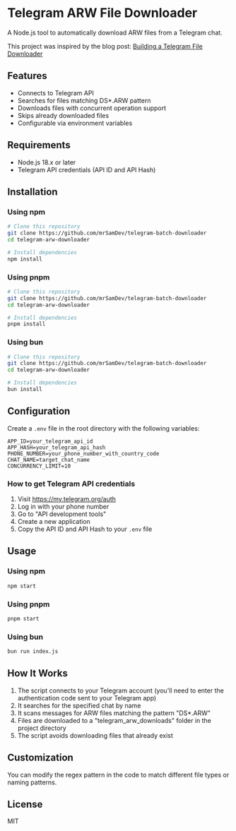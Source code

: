 # Telegram ARW File Downloader

A Node.js tool to automatically download ARW files from a Telegram chat.

This project was inspired by the blog post: [Building a Telegram File Downloader](https://www.sijosam.in/blog/telegram-code-downloader/)

## Features

- Connects to Telegram API
- Searches for files matching DS\*.ARW pattern
- Downloads files with concurrent operation support
- Skips already downloaded files
- Configurable via environment variables

## Requirements

- Node.js 18.x or later
- Telegram API credentials (API ID and API Hash)

## Installation

### Using npm

```bash
# Clone this repository
git clone https://github.com/mrSamDev/telegram-batch-downloader
cd telegram-arw-downloader

# Install dependencies
npm install
```

### Using pnpm

```bash
# Clone this repository
git clone https://github.com/mrSamDev/telegram-batch-downloader
cd telegram-arw-downloader

# Install dependencies
pnpm install
```

### Using bun

```bash
# Clone this repository
git clone https://github.com/mrSamDev/telegram-batch-downloader
cd telegram-arw-downloader

# Install dependencies
bun install
```

## Configuration

Create a `.env` file in the root directory with the following variables:

```
APP_ID=your_telegram_api_id
APP_HASH=your_telegram_api_hash
PHONE_NUMBER=your_phone_number_with_country_code
CHAT_NAME=target_chat_name
CONCURRENCY_LIMIT=10
```

### How to get Telegram API credentials

1. Visit https://my.telegram.org/auth
2. Log in with your phone number
3. Go to "API development tools"
4. Create a new application
5. Copy the API ID and API Hash to your `.env` file

## Usage

### Using npm

```bash
npm start
```

### Using pnpm

```bash
pnpm start
```

### Using bun

```bash
bun run index.js
```

## How It Works

1. The script connects to your Telegram account (you'll need to enter the authentication code sent to your Telegram app)
2. It searches for the specified chat by name
3. It scans messages for ARW files matching the pattern "DS\*.ARW"
4. Files are downloaded to a "telegram_arw_downloads" folder in the project directory
5. The script avoids downloading files that already exist

## Customization

You can modify the regex pattern in the code to match different file types or naming patterns.

## License

MIT
